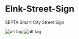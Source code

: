 # EInk-Street-Sign
SEPTA Smart City Street Sign

![alt tag](https://raw.github.com/username/projectname/branch/path/to/img.png)
![alt tag](https://raw.github.com/username/projectname/branch/path/to/img.png)
